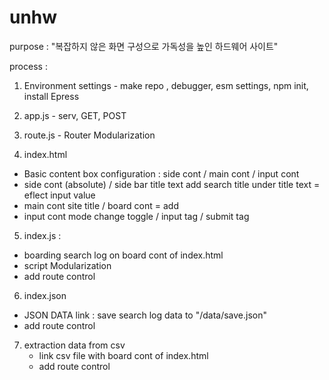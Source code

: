 # unhw
purpose : "복잡하지 않은 화면 구성으로 가독성을 높인 하드웨어 사이트"

process :

1. Environment settings - make repo , debugger, esm settings, npm init, install Epress

2. app.js - serv, GET, POST

3. route.js - Router Modularization

4. index.html 
  - Basic content box configuration :
      side cont / main cont / input cont
  - side cont
      (absolute) / side bar title text
      add search title under title text = eflect input value
  - main cont
      site title / board cont = add 
  - input cont
      mode change toggle / input tag / submit tag
    
5. index.js :
  - boarding search log on board cont of index.html
  - script Modularization
  - add route control

6. index.json
  - JSON DATA link : save search log data to "/data/save.json"
  - add route control

7. extraction data from csv
   - link csv file with board cont of index.html
   - add route control
